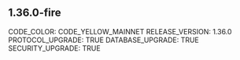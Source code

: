 ## 1.36.0-fire

CODE_COLOR: CODE_YELLOW_MAINNET
RELEASE_VERSION: 1.36.0
PROTOCOL_UPGRADE: TRUE
DATABASE_UPGRADE: TRUE
SECURITY_UPGRADE: TRUE